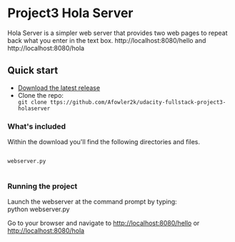 <H1>Project3 Hola Server</H1>

Hola Server is a simpler web server that provides two web pages to repeat back what you enter in the text box.
http://localhost:8080/hello and http://localhost:8080/hola 

<H2>Quick start</H2>
<ul>
<li>
<a href="https://github.com/Afowler2k/udacity-fullstack-project3-holaserver/archive/master.zip">Download the latest release</a>
</li>
<li>
Clone the repo: 
<code>
git clone ttps://github.com/Afowler2k/udacity-fullstack-project3-holaserver
</code>
</li>
</ul>

<h3>What's included</h3>

Within the download you'll find the following directories and files.
<pre>
<code>
webserver.py
</code>
</pre>

<h3>Running the project</h3>

Launch the webserver at the command prompt by typing:<br/>
python webserver.py<br/>

Go to your browser and navigate to <a href="http://localhost:8080/hello">http://localhost:8080/hello</a> or <a href="http://localhost:8080/hola">http://localhost:8080/hola</a>




